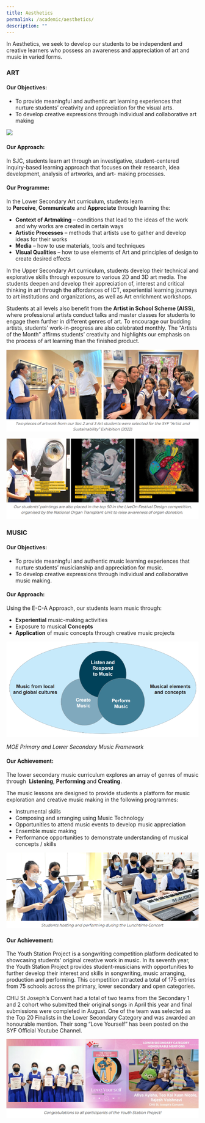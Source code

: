 ```yaml
---
title: Aesthetics
permalink: /academic/aesthetics/
description: ""
---
```

In Aesthetics, we seek to develop our students to be independent and creative learners who possess an awareness and appreciation of art and music in varied forms.  

### **ART**

#### **Our Objectives:**
*   To provide meaningful and authentic art learning experiences that nurture students’ creativity and appreciation for the visual arts. 
*   To develop creative expressions through individual and collaborative art making  

![](/images/Curriculum/Aesthetics/Art/artframework2.png)

#### **Our Approach:**

In SJC, students learn art through an investigative, student-centered inquiry-based learning approach that focuses on their research, idea development, analysis of artworks, and art- making processes. 

#### **Our Programme:**

In the Lower Secondary Art curriculum, students learn to **Perceive**, **Communicate** and **Appreciate** through learning the:  
*   **Context of Artmaking** – conditions that lead to the ideas of the work and why works are created in certain ways
*   **Artistic Processes** – methods that artists use to gather and develop ideas for their works
*   **Media** – how to use materials, tools and techniques
*   **Visual Qualities** – how to use elements of Art and principles of design to create desired effects

In the Upper Secondary Art curriculum, students develop their technical and explorative skills through exposure to various 2D and 3D art media. The students deepen and develop their appreciation of, interest and critical thinking in art through the affordances of ICT, experiential learning journeys to art institutions and organizations, as well as Art enrichment workshops.

Students at all levels also benefit from the **Artist in School Scheme (AISS**), where professional artists conduct talks and master classes for students to engage them further in different genres of art. To encourage our budding artists, students’ work-in-progress are also celebrated monthly. The “Artists of the Month” affirms students’ creativity and highlights our emphasis on the process of art learning than the finished product.

![](/images/Curriculum/Aesthetics/Art/A2.png)

![](/images/Curriculum/Aesthetics/Art/A3.png)

### **MUSIC**

#### **Our Objectives:**
*   To provide meaningful and authentic music learning experiences that nurture students’ musicianship and appreciation for music.
*   To develop creative expressions through individual and collaborative music making.

#### **Our Approach:**
Using the E-C-A Approach, our students learn music through:  

*   **Experiential** music-making activities
*   Exposure to musical **Concepts**
*   **Application** of music concepts through creative music projects

![](/images/Curriculum/Aesthetics/Music/M1.png)

_MOE Primary and Lower Secondary Music Framework_

#### **Our Achievement:**
The lower secondary music curriculum explores an array of genres of music through  **Listening**, **Performing** and **Creating**.  

The music lessons are designed to provide students a platform for music exploration and creative music making in the following programmes:

* Instrumental skills
* Composing and arranging using Music Technology
* Opportunities to attend music events to develop music appreciation
* Ensemble music making
* Performance opportunities to demonstrate understanding of musical concepts / skills

![](/images/Curriculum/Aesthetics/Music/M2.png)
 
#### **Our Achievement:**

The Youth Station Project is a songwriting competition platform dedicated to showcasing students' original creative work in music. In its seventh year, the Youth Station Project provides student-musicians with opportunities to further develop their interest and skills in songwriting, music arranging, production and performing. This competition attracted a total of 175 entries from 75 schools across the primary, lower secondary and open categories. 

CHIJ St Joseph’s Convent had a total of two teams from the Secondary 1 and 2 cohort who submitted their original songs in April this year and final submissions were completed in August. One of the team was selected as the Top 20 Finalists in the Lower Secondary Category and was awarded an honourable mention. Their song “Love Yourself” has been posted on the SYF Official Youtube Channel. 

![](/images/Curriculum/Aesthetics/Music/M3.png)